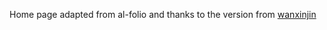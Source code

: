 Home page adapted from al-folio and thanks to the version from [wanxinjin](https://wanxinjin.github.io/)
